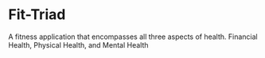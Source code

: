 # Fit-Triad
A fitness application that encompasses all three aspects of health. Financial Health, Physical Health, and Mental Health
